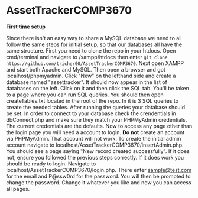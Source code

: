# AssetTrackerCOMP3670

**First time setup**

Since there isn't an easy way to share a MySQL database we need to all follow the same steps for initial setup, so that our databases all have the same structure.
First you need to clone the repo in your htdocs. Open cmd/terminal and navigate to /xampp/htdocs then enter `git clone https://github.com/tricher00/AssetTrackerCOMP3670`.
Next open XAMPP and start both Apache and MySQL. Then open a browser and got localhost/phpmyadmin. Click "New" on the lefthand side and create a database named "assettracker".
It should now appear in the list of databases on the left. Click on it and then click the SQL tab. You'll be taken to a page where you can run SQL queries.
You should then open createTables.txt located in the root of the repo. In it is 3 SQL queries to create the needed tables. After running the queries your database should be set.
In order to connect to your database check the crendentials in dbConnect.php and make sure they match your PHPMyAdmin credentials. The current credentials are the defaults.
Now to access any page other than the login page you will need a account to login. **Do not** create an account via PHPMyAdmin. That account will not work.
To create the initial admin account navigate to localhost/AssetTrackerCOMP3670/insertAdmin.php. You should see a page saying "New record created successfully".
If it does not, ensure you followed the previous steps correctly. If it does work you should be ready to login. Navigate to localhost/AssetTrackerCOMP3670/login.php.
There enter sample@test.com for the email and P@ssw0rd for the password. You will then be prompted to change the password. Change it whatever you like and now you can access all pages.
